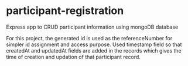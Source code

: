 # participant-registration
Express app to CRUD participant information using mongoDB database

For this project, the generated id is used as the referenceNumber for simpler id assignment and access purpose.
Used timestamp field so that createdAt and updatedAt fields are added in the records which gives the time of creation and updation of that participant record.
